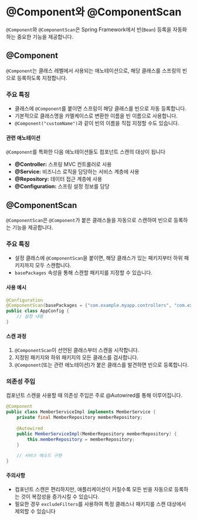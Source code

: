 # @Component와 @ComponentScan

`@Component`와 `@ComponentScan`은 Spring Framework에서 빈(`Bean`) 등록을 자동화하는 중요한 기능을 제공합니다.

## @Component

`@Component`는 클래스 레벨에서 사용되는 애노테이션으로, 해당 클래스를 스프링의 빈으로 등록하도록 지정합니다.

### 주요 특징

- 클래스에 `@Component`를 붙이면 스프링이 해당 클래스를 빈으로 자동 등록합니다.
- 기본적으로 클래스명을 카멜케이스로 변환한 이름을 빈 이름으로 사용합니다.
- `@Component("customName")`과 같이 빈의 이름을 직접 지정할 수도 있습니다.

#### 관련 애노테이션

`@Component`를 특화한 다음 애노테이션들도 컴포넌트 스캔의 대상이 됩니다

- **@Controller:** 스프링 MVC 컨트롤러로 사용
- **@Service:** 비즈니스 로직을 담당하는 서비스 계층에 사용
- **@Repository:** 데이터 접근 계층에 사용
- **@Configuration:** 스프링 설정 정보를 담당

## @ComponentScan

`@ComponentScan`은 `@Component`가 붙은 클래스들을 자동으로 스캔하여 빈으로 등록하는 기능을 제공합니다.

### 주요 특징

- 설정 클래스에 `@ComponentScan`을 붙이면, 해당 클래스가 있는 패키지부터 하위 패키지까지 모두 스캔합니다.
- `basePackages` 속성을 통해 스캔할 패키지를 지정할 수 있습니다.

#### 사용 예시

```java
@Configuration
@ComponentScan(basePackages = {"com.example.myapp.controllers", "com.example.myapp.services"})
public class AppConfig {
    // 설정 내용
}
```

#### 스캔 과정

1. `@ComponentScan`이 선언된 클래스부터 스캔을 시작합니다.
2. 지정된 패키지와 하위 패키지의 모든 클래스를 검사합니다.
3. `@Component`(또는 관련 애노테이션)가 붙은 클래스를 발견하면 빈으로 등록합니다.

### 의존성 주입

컴포넌트 스캔을 사용할 때 의존성 주입은 주로 @Autowired를 통해 이루어집니다.

```java
@Component
public class MemberServiceImpl implements MemberService {
    private final MemberRepository memberRepository;
    
    @Autowired
    public MemberServiceImpl(MemberRepository memberRepository) {
        this.memberRepository = memberRepository;
    }
    
    // 서비스 메소드 구현
}
```

#### 주의사항

- 컴포넌트 스캔은 편리하지만, 애플리케이션이 커질수록 모든 빈을 자동으로 등록하는 것이 복잡성을 증가시킬 수 있습니다.
- 필요한 경우 `excludeFilters`를 사용하여 특정 클래스나 패키지를 스캔 대상에서 제외할 수 있습니다

